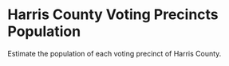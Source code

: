 # Harris County Voting Precincts Population

Estimate the population of each voting precinct of Harris County.
